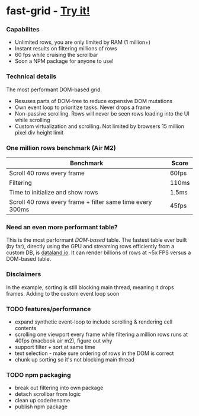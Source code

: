 # fast-grid - [Try it!](https://fast-grid.vercel.app)

### Capabilites
- Unlimited rows, you are only limited by RAM (1 million+)  
- Instant results on filtering millions of rows
- 60 fps while cruising the scrollbar
- Soon a NPM package for anyone to use!

### Technical details
The most performant DOM-based grid. 
- Resuses parts of DOM-tree to reduce expensive DOM mutations
- Own event loop to prioritize tasks. Never drops a frame
- Non-passive scrolling. Rows will never be seen rows loading into the UI while scrolling
- Custom virtualization and scrolling. Not limited by browsers 15 million pixel div height limit 

### One million rows benchmark (Air M2) 
| Benchmark | Score |
| --- | --- |
| Scroll 40 rows every frame | 60fps |
| Filtering | 110ms |
| Time to initialize and show rows | 1.5ms |
| Scroll 40 rows every frame + filter same time every 300ms | 45fps |

### Need an even more performant table?
This is the most performant _DOM-based_ table. The fastest table ever built (by far), directly using the GPU and streaming rows efficiently from a custom DB, is [dataland.io](https://dataland.io/). It can render billions of rows at ~5x FPS versus a DOM-based table. 

### Disclaimers
In the example, sorting is still blocking main thread, meaning it drops frames. Adding to the custom event loop soon

### TODO features/performance
- expand synthetic event-loop to include scrolling & rendering cell contents
- scrolling one viewport every frame while filtering a million rows runs at 40fps (macbook air m2), figure out why
- support filter + sort at same time
- text selection - make sure ordering of rows in the DOM is correct
- chunk up sorting so it's not blocking main thread

### TODO npm packaging
- break out filtering into own package
- detach scrollbar from logic
- clean up code/rename
- publish npm package
